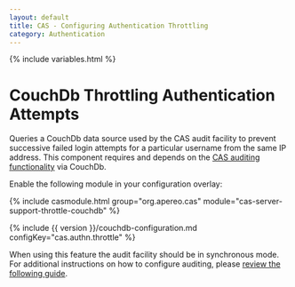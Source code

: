 ```yaml
---
layout: default
title: CAS - Configuring Authentication Throttling
category: Authentication
---
```

{% include variables.html %}

# CouchDb Throttling Authentication Attempts

Queries a CouchDb data source used by the CAS audit facility to prevent successive failed login attempts 
for a particular username from the same IP address. This component requires and 
depends on the [CAS auditing functionality](../audits/Audits.html) via CouchDb.

Enable the following module in your configuration overlay:

{% include casmodule.html group="org.apereo.cas" module="cas-server-support-throttle-couchdb" %}

{% include {{ version }}/couchdb-configuration.md configKey="cas.authn.throttle" %}

When using this feature the audit facility should be in synchronous mode. For additional instructions 
on how to configure auditing, please [review the following guide](../audits/Audits.html).
